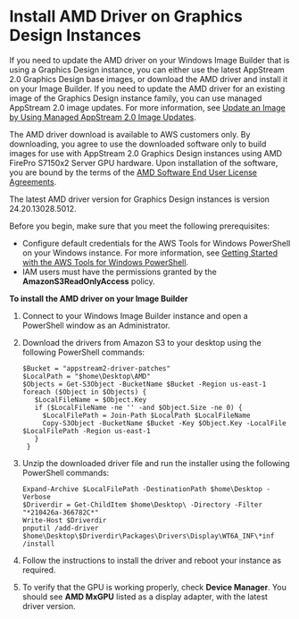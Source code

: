 # Install AMD Driver on Graphics Design Instances<a name="AMD-driver"></a>

If you need to update the AMD driver on your Windows Image Builder that is using a Graphics Design instance, you can either use the latest AppStream 2\.0 Graphics Design base images, or download the AMD driver and install it on your Image Builder\. If you need to update the AMD driver for an existing image of the Graphics Design instance family, you can use managed AppStream 2\.0 image updates\. For more information, see [Update an Image by Using Managed AppStream 2\.0 Image Updates](administer-images.md#keep-image-updated-managed-image-updates)\.

The AMD driver download is available to AWS customers only\. By downloading, you agree to use the downloaded software only to build images for use with AppStream 2\.0 Graphics Design instances using AMD FirePro S7150x2 Server GPU hardware\. Upon installation of the software, you are bound by the terms of the [AMD Software End User License Agreements](https://www.amd.com/en/support/eula)\.

The latest AMD driver version for Graphics Design instances is version 24\.20\.13028\.5012\.

Before you begin, make sure that you meet the following prerequisites:
+ Configure default credentials for the AWS Tools for Windows PowerShell on your Windows instance\. For more information, see [Getting Started with the AWS Tools for Windows PowerShell](https://docs.aws.amazon.com/powershell/latest/userguide/pstools-getting-started.html)\.
+ IAM users must have the permissions granted by the **AmazonS3ReadOnlyAccess** policy\.

**To install the AMD driver on your Image Builder**

1. Connect to your Windows Image Builder instance and open a PowerShell window as an Administrator\.

1. Download the drivers from Amazon S3 to your desktop using the following PowerShell commands: 

   ```
   $Bucket = "appstream2-driver-patches"
   $LocalPath = "$home\Desktop\AMD"
   $Objects = Get-S3Object -BucketName $Bucket -Region us-east-1  
   foreach ($Object in $Objects) {
      $LocalFileName = $Object.Key
      if ($LocalFileName -ne '' -and $Object.Size -ne 0) {
        $LocalFilePath = Join-Path $LocalPath $LocalFileName
        Copy-S3Object -BucketName $Bucket -Key $Object.Key -LocalFile $LocalFilePath -Region us-east-1 
      }
    }
   ```

1. Unzip the downloaded driver file and run the installer using the following PowerShell commands:

   ```
   Expand-Archive $LocalFilePath -DestinationPath $home\Desktop -Verbose
   $Driverdir = Get-ChildItem $home\Desktop\ -Directory -Filter "*210426a-366782C*"
   Write-Host $Driverdir
   pnputil /add-driver $home\Desktop\$Driverdir\Packages\Drivers\Display\WT6A_INF\*inf /install
   ```

1. Follow the instructions to install the driver and reboot your instance as required\.

1. To verify that the GPU is working properly, check **Device Manager**\. You should see **AMD MxGPU** listed as a display adapter, with the latest driver version\.